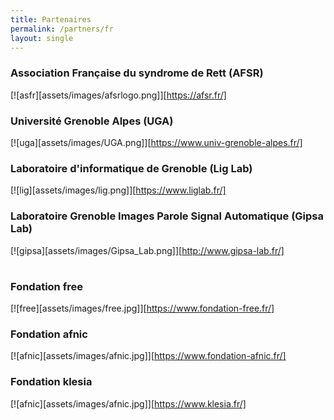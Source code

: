```yaml
---
title: Partenaires
permalink: /partners/fr
layout: single
---
```


### Association Française du syndrome de Rett (AFSR)
[![asfr][assets/images/afsrlogo.png]][https://afsr.fr/]

### Université Grenoble Alpes (UGA)
[![uga][assets/images/UGA.png]][https://www.univ-grenoble-alpes.fr/]

### Laboratoire d'informatique de Grenoble (Lig Lab)
[![lig][assets/images/lig.png]][https://www.liglab.fr/]

### Laboratoire Grenoble Images Parole Signal Automatique (Gipsa Lab)
[![gipsa][assets/images/Gipsa_Lab.png]][http://www.gipsa-lab.fr/]

#

### Fondation free
[![free][assets/images/free.jpg]][https://www.fondation-free.fr/]

### Fondation afnic
[![afnic][assets/images/afnic.jpg]][https://www.fondation-afnic.fr/]

### Fondation klesia
[![afnic][assets/images/afnic.jpg]][https://www.klesia.fr/]

